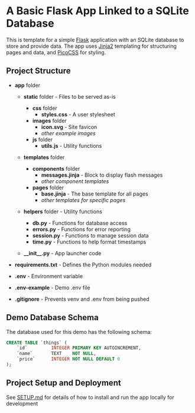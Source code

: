 # A Basic Flask App Linked to a SQLite Database

This is template for a simple [Flask](https://flask.palletsprojects.com) application with an SQLite database to store and provide data. The app uses [Jinja2](https://jinja.palletsprojects.com/templates/) templating for structuring pages and data, and [PicoCSS](https://picocss.com/) for styling.

## Project Structure

- **app** folder

    - **static** folder - Files to be served as-is
        - **css** folder
            - **styles.css** - A user stylesheet
        - **images** folder
            - **icon.svg** - Site favicon
            - *other example images*
        - **js** folder
            - **utils.js** - Utility functions

    - **templates** folder
        - **components** folder
            - **messages.jinja** - Block to display flash messages
            - *other component templates*
        - **pages** folder
            - **base.jinja** - The base template for all pages
            - *other templates for specific pages*

    - **helpers** folder - Utility functions
        - **db.py** - Functions for database access
        - **errors.py** - Functions for error reporting
        - **session.py** - Functions to manage session data
        - **time.py** - Functions to help format timestamps

    - **\_\_init__.py** - App launcher code

- **requirements.txt** - Defines the Python modules needed

- **.env** - Environment variable
- **.env-example** - Demo .env file
- **.gitignore** - Prevents venv and .env from being pushed


## Demo Database Schema

The database used for this demo has the following schema:

```sql
CREATE TABLE `things` (
    `id`         INTEGER PRIMARY KEY AUTOINCREMENT,
    `name`       TEXT    NOT NULL,
    `price`      INTEGER NOT NULL DEFAULT 0
);
```


## Project Setup and Deployment

See [SETUP.md](SETUP.md) for details of how to install and run the app locally for development

